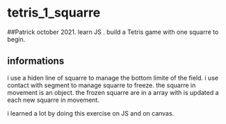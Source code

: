 # tetris_1_squarre

##Patrick october 2021.
learn JS  .
build a Tetris game with one squarre to begin.

## informations
i use a hiden line of squarre to manage the bottom limite of the field.
i use contact with segment to manage squarre to freeze.
the squarre in movement is an object.
the frozen squarre are in a array with is updated a each new squarre in movement.

i learned a lot by doing this exercise on JS and on canvas.
